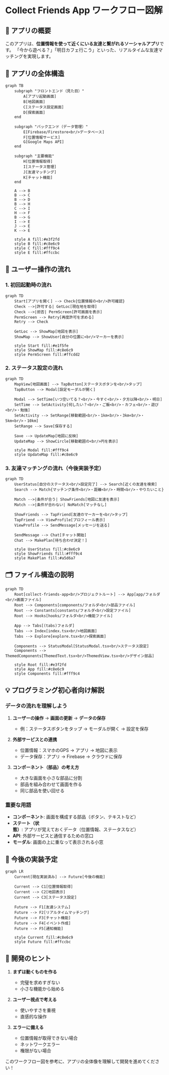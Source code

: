 # Collect Friends App ワークフロー図解

## 🎯 アプリの概要

このアプリは、**位置情報を使って近くにいる友達と繋がれるソーシャルアプリ**です。
「今から遊べる？」「明日カフェ行こう」といった、リアルタイムな友達マッチングを実現します。

## 📱 アプリの全体構造

```mermaid
graph TB
    subgraph "フロントエンド（見た目）"
        A[アプリ起動画面]
        B[地図画面]
        C[ステータス設定画面]
        D[探索画面]
    end
    
    subgraph "バックエンド（データ管理）"
        E[Firebase/Firestore<br/>データベース]
        F[位置情報サービス]
        G[Google Maps API]
    end
    
    subgraph "主要機能"
        H[位置情報取得]
        I[ステータス管理]
        J[友達マッチング]
        K[チャット機能]
    end
    
    A --> B
    B --> C
    B --> D
    B --> H
    C --> I
    H --> F
    B --> G
    I --> E
    J --> E
    K --> E
    
    style A fill:#e3f2fd
    style B fill:#c8e6c9
    style C fill:#fff9c4
    style E fill:#ffccbc
```

## 🔄 ユーザー操作の流れ

### 1. 初回起動時の流れ

```mermaid
graph TD
    Start[アプリを開く] --> Check{位置情報の<br/>許可確認}
    Check -->|許可する| GetLoc[現在地を取得]
    Check -->|拒否| PermScreen[許可画面を表示]
    PermScreen --> Retry[再度許可を求める]
    Retry --> Check
    
    GetLoc --> ShowMap[地図を表示]
    ShowMap --> ShowUser[自分の位置に<br/>マーカーを表示]
    
    style Start fill:#e1f5fe
    style ShowMap fill:#c8e6c9
    style PermScreen fill:#ffcdd2
```

### 2. ステータス設定の流れ

```mermaid
graph TD
    MapView[地図画面] --> TapButton[ステータスボタンを<br/>タップ]
    TapButton --> Modal[設定モーダルが開く]
    
    Modal --> SetTime[いつ空いてる？<br/>・今すぐ<br/>・夕方以降<br/>・明日]
    SetTime --> SetActivity[何したい？<br/>・ご飯<br/>・カフェ<br/>・遊び<br/>・勉強]
    SetActivity --> SetRange[移動範囲<br/>・1km<br/>・3km<br/>・5km<br/>・10km]
    SetRange --> Save[保存する]
    
    Save --> UpdateMap[地図に反映]
    UpdateMap --> ShowCircle[移動範囲の<br/>円を表示]
    
    style Modal fill:#fff9c4
    style UpdateMap fill:#c8e6c9
```

### 3. 友達マッチングの流れ（今後実装予定）

```mermaid
graph TD
    UserStatus[自分のステータス<br/>設定完了] --> Search[近くの友達を検索]
    Search --> Match{マッチング条件<br/>・距離<br/>・時間<br/>・やりたいこと}
    
    Match -->|条件が合う| ShowFriends[地図に友達を表示]
    Match -->|条件が合わない| NoMatch[マッチなし]
    
    ShowFriends --> TapFriend[友達のマーカーを<br/>タップ]
    TapFriend --> ViewProfile[プロフィール表示]
    ViewProfile --> SendMessage[メッセージを送る]
    
    SendMessage --> Chat[チャット開始]
    Chat --> MakePlan[待ち合わせ決定！]
    
    style UserStatus fill:#c8e6c9
    style ShowFriends fill:#fff9c4
    style MakePlan fill:#a5d6a7
```

## 🗂️ ファイル構造の説明

```mermaid
graph TD
    Root[collect-friends-app<br/>プロジェクトルート] --> App[app/フォルダ<br/>画面ファイル]
    Root --> Components[components/フォルダ<br/>部品ファイル]
    Root --> Constants[constants/フォルダ<br/>設定ファイル]
    Root --> Hooks[hooks/フォルダ<br/>機能ファイル]
    
    App --> Tabs[(tabs)フォルダ]
    Tabs --> Index[index.tsx<br/>地図画面]
    Tabs --> Explore[explore.tsx<br/>探索画面]
    
    Components --> StatusModal[StatusModal.tsx<br/>ステータス設定]
    Components --> ThemedComponents[ThemedText.tsx<br/>ThemedView.tsx<br/>デザイン部品]
    
    style Root fill:#e3f2fd
    style App fill:#c8e6c9
    style Components fill:#fff9c4
```

## 💡 プログラミング初心者向け解説

### データの流れを理解しよう

1. **ユーザーの操作** → **画面の更新** → **データの保存**
   - 例：ステータスボタンをタップ → モーダルが開く → 設定を保存

2. **外部サービスとの連携**
   - 位置情報：スマホのGPS → アプリ → 地図に表示
   - データ保存：アプリ → Firebase → クラウドに保存

3. **コンポーネント（部品）の考え方**
   - 大きな画面を小さな部品に分割
   - 部品を組み合わせて画面を作る
   - 同じ部品を使い回せる

### 重要な用語

- **コンポーネント**: 画面を構成する部品（ボタン、テキストなど）
- **ステート（状態）**: アプリが覚えておくデータ（位置情報、ステータスなど）
- **API**: 外部サービスと通信するための窓口
- **モーダル**: 画面の上に重なって表示される小窓

## 🚀 今後の実装予定

```mermaid
graph LR
    Current[現在実装済み] --> Future[今後の機能]
    
    Current --> C1[位置情報取得]
    Current --> C2[地図表示]
    Current --> C3[ステータス設定]
    
    Future --> F1[友達システム]
    Future --> F2[リアルタイムマッチング]
    Future --> F3[チャット機能]
    Future --> F4[イベント作成]
    Future --> F5[通知機能]
    
    style Current fill:#c8e6c9
    style Future fill:#ffccbc
```

## 📝 開発のヒント

1. **まずは動くものを作る**
   - 完璧を求めすぎない
   - 小さな機能から始める

2. **ユーザー視点で考える**
   - 使いやすさを重視
   - 直感的な操作

3. **エラーに備える**
   - 位置情報が取得できない場合
   - ネットワークエラー
   - 権限がない場合

このワークフロー図を参考に、アプリの全体像を理解して開発を進めてください！